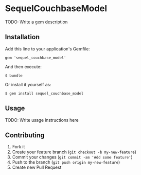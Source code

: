# SequelCouchbaseModel

TODO: Write a gem description

## Installation

Add this line to your application's Gemfile:

    gem 'sequel_couchbase_model'

And then execute:

    $ bundle

Or install it yourself as:

    $ gem install sequel_couchbase_model

## Usage

TODO: Write usage instructions here

## Contributing

1. Fork it
2. Create your feature branch (`git checkout -b my-new-feature`)
3. Commit your changes (`git commit -am 'Add some feature'`)
4. Push to the branch (`git push origin my-new-feature`)
5. Create new Pull Request
